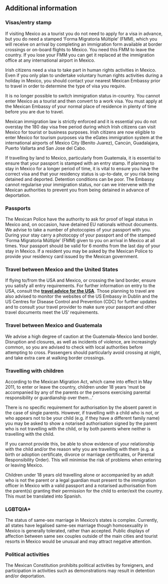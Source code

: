 ## Additional information

### **Visas/entry stamp**

If visiting Mexico as a tourist you do not need to apply for a visa in advance, but you do need a stamped ‘Forma Migratoria Múltiple’ (FMM), which you will receive on arrival by completing an immigration form available at border crossings or on-board flights to Mexico. You need this FMM to leave the country. If you lose your FMM you can get it replaced at the immigration office at any international airport in Mexico.

Irish citizens need a visa to take part in human rights activities in Mexico. Even if you only plan to undertake voluntary human rights activities during a holiday in Mexico, you should contact your nearest Mexican Embassy prior to travel in order to determine the type of visa you require.

It is no longer possible to switch immigration status in-country. You cannot enter Mexico as a tourist and then convert to a work visa. You must apply at the Mexican Embassy of your normal place of residence in plenty of time before you are due to travel.

Mexican immigration law is strictly enforced and it is essential you do not overstay the 180 day visa free period during which Irish citizens can visit Mexico for tourist or business purposes. Irish citizens are now eligible to enter Mexico for tourism purposes via the eGates immigration system at the international airports of Mexico City (Benito Juarez), Cancún, Guadalajara, Puerto Vallarta and San Jose del Cabo.

If travelling by land to Mexico, particularly from Guatemala, it is essential to ensure that your passport is stamped with an entry stamp. If planning to stay in Mexico for a longer period of time, it is vital to ensure you have the correct visa and that your residency status is up-to-date, or you risk being detained and deported. Detention conditions can be poor. The Embassy cannot regularise your immigration status, nor can we intervene with the Mexican authorities to prevent you from being detained in advance of deportation.

### **Passports**

The Mexican Police have the authority to ask for proof of legal status in Mexico and, on occasion, have detained EU nationals without documents. We advise to take a number of photocopies of your passport with you. During your stay carry a photocopy of your passport and of the stamped ‘Forma Migratoria Múltiple’ (FMM) given to you on arrival in Mexico at all times. Your passport should be valid for 6 months from the last day of your stay in Mexico. If a resident you may be asked by the Mexican Police to provide your residency card issued by the Mexican government.

### **Travel between Mexico and the United States**

If flying to/from the USA and Mexico, or crossing the land border, ensure you satisfy all entry requirements. For further information on entry to the USA, consult the [**travel advice for the USA**](https://www.ireland.ie/en/dfa/overseas-travel/advice/united-states-of-america/). Those planning to travel are also advised to monitor the websites of the US Embassy in Dublin and the US Centres for Disease Control and Prevention (CDC) for further updates and to consult your travel provider to make sure your passport and other travel documents meet the US’ requirements.

### **Travel between Mexico and Guatemala**

We advise a high degree of caution at the Guatemala-Mexico land border. Disruption and closures, as well as incidents of violence, are increasingly common, so you are advised to check with local authorities before attempting to cross. Passengers should particularly avoid crossing at night, and take extra care at walking border crossings.

### **Travelling with children**

According to the Mexican Migration Act, which came into effect in May 2011, to enter or leave the country, children under 18 years ‘must be accompanied by any of the parents or the persons exercising parental responsibility or guardianship over them...’

There is no specific requirement for authorisation by the absent parent in the case of single parents. However, if travelling with a child who is not, or who appears not to be your child (e.g. if they have a different family name) you may be asked to show a notarised authorisation signed by the parent who is not travelling with the child, or by both parents where neither is travelling with the child.

If you cannot provide this, be able to show evidence of your relationship with the child and/or the reason why you are travelling with them (e.g. a birth or adoption certificate, divorce or marriage certificates, or Parental Responsibility Order). This will minimise the risk of problems when entering or leaving Mexico.

Children under 18 years old travelling alone or accompanied by an adult who is not the parent or a legal guardian must present to the immigration officer in Mexico with a valid passport and a notarised authorisation from the parent(s) granting their permission for the child to enter/exit the country. This must be translated into Spanish.

### LGBTQIA+

The status of same-sex marriage in Mexico’s states is complex. Currently, all states have legalised same-sex marriage though homosexuality in Mexico is generally tolerated, rather than accepted. Public displays of affection between same sex couples outside of the main cities and tourist resorts in Mexico would be unusual and may attract negative attention.

### **Political activities**

The Mexican Constitution prohibits political activities by foreigners, and participation in activities such as demonstrations may result in detention and/or deportation.